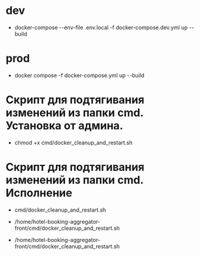 # dev

* docker-compose --env-file .env.local -f docker-compose.dev.yml  up --build 

# prod

* docker compose -f docker-compose.yml up --build

# Скрипт для подтягивания изменений из папки cmd. Установка от админа.  

* chmod +x cmd/docker_cleanup_and_restart.sh

# Скрипт для подтягивания изменений из папки cmd. Исполнение

* cmd/docker_cleanup_and_restart.sh


* /home/hotel-booking-aggregator-front/cmd/docker_cleanup_and_restart.sh
* /home/hotel-booking-aggregator-front/cmd/docker_cleanup_and_restart.sh
